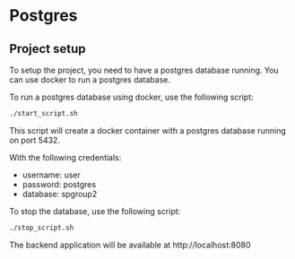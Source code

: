 # Postgres

## Project setup

To setup the project, you need to have a postgres database running.
You can use docker to run a postgres database.

To run a postgres database using docker, use the following script:

```bash
./start_script.sh
```

This script will create a docker container with a postgres database
running on port 5432.

With the following credentials:

- username: user
- password: postgres
- database: spgroup2

To stop the database, use the following script:

```bash
./stop_script.sh
```

The backend application will be available at http://localhost:8080

